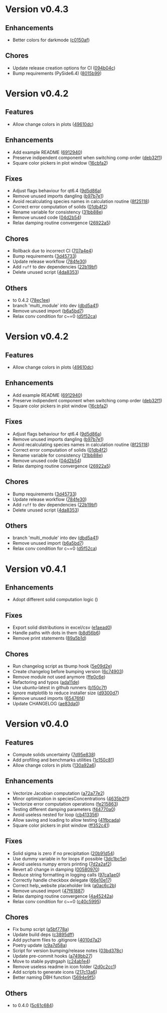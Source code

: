 # Version v0.4.3

## Enhancements
* Better colors for darkmode ([c0150af](https://github.com/Kastakin/PyES/commit/c0150afd7a0189594b6fa6fd23d9e0c622190ff0))

## Chores
* Update release creation options for CI ([094b04c](https://github.com/Kastakin/PyES/commit/094b04c211c44be5ec9eeff4ae38dbd55e18fde1))
* Bump requirements (PySide6.4) ([8015b99](https://github.com/Kastakin/PyES/commit/8015b99612d458c72fc60c8a07e61b00fb64cb8c))


# Version v0.4.2

## Features
* Allow change colors in plots ([49610dc](https://github.com/Kastakin/PyES/commit/49610dc3464a39bad4b0c97ebb1318c6ac11d01f))

## Enhancements
* Add example README ([6912940](https://github.com/Kastakin/PyES/commit/6912940055a643cba06fc8208fa24713390ca0e8))
* Preserve indipendent component when switching comp order ([deb32f1](https://github.com/Kastakin/PyES/commit/deb32f146b11644b327148c61a39c649f5080dae))
* Square color pickers in plot window ([16cbfa2](https://github.com/Kastakin/PyES/commit/16cbfa2363ab5bd5b2dfa777ce41afd99bf9aa85))

## Fixes
* Adjust flags behaviour for qt6.4 ([9d5d86a](https://github.com/Kastakin/PyES/commit/9d5d86afb602da3e96eb446d85524605641ec18b))
* Remove unused imports dangling ([b97b7e1](https://github.com/Kastakin/PyES/commit/b97b7e199dfe5e16074c6c47cd37318cfde2658f))
* Avoid recalculating species names in calculation routine ([8f25118](https://github.com/Kastakin/PyES/commit/8f25118545d54615f3057f938f871a29847a7f66))
* Correct error computation of solids ([01db4f2](https://github.com/Kastakin/PyES/commit/01db4f27402dee21fa5df002aae394575059d80e))
* Rename variable for consistency ([31bb88e](https://github.com/Kastakin/PyES/commit/31bb88eea964654bc4137ffa94652aada2062a38))
* Remove unused code ([04d2b54](https://github.com/Kastakin/PyES/commit/04d2b54310b73dd89908d9d23e290ddfd7ca595b))
* Relax damping routine convergence ([26922a5](https://github.com/Kastakin/PyES/commit/26922a56bc99548a3320a54dd2280c796337afe2))

## Chores
* Rollback due to incorrect CI ([707a4e4](https://github.com/Kastakin/PyES/commit/707a4e4cf59045eaaf0b75d87e626dc95e2afbd7))
* Bump requirements ([3d45733](https://github.com/Kastakin/PyES/commit/3d457336464f3e7bb2d8568976ca536c4de82edc))
* Update release workflow ([784fe30](https://github.com/Kastakin/PyES/commit/784fe30f39dea79a6dc9aaded8188e89668de593))
* Add `ruff` to dev dependencies ([22b19bf](https://github.com/Kastakin/PyES/commit/22b19bffcf68f8bc795dbdc769767ccc62cbff64))
* Delete unused script ([4da8353](https://github.com/Kastakin/PyES/commit/4da83531acfb4faa2ec23b7124313faaa876a39f))

## Others
* to 0.4.2 ([78ec1ee](https://github.com/Kastakin/PyES/commit/78ec1ee6fd5b3109abad3001308f86a4cc44cb4d))
* branch 'multi_module' into dev ([dbd5a41](https://github.com/Kastakin/PyES/commit/dbd5a417ae4ae0b99b91b25bbf5029b29e4d42f7))
* Remove unused import ([b6a5bd7](https://github.com/Kastakin/PyES/commit/b6a5bd7ae913f5af3bdf5b87c6493f38c7874c74))
* Relax conv condition for c~=0 ([d5f52ca](https://github.com/Kastakin/PyES/commit/d5f52caf91d8f9b833181293ebd4b6b950fd7828))


# Version v0.4.2

## Features
* Allow change colors in plots ([49610dc](https://github.com/Kastakin/PyES/commit/49610dc3464a39bad4b0c97ebb1318c6ac11d01f))

## Enhancements
* Add example README ([6912940](https://github.com/Kastakin/PyES/commit/6912940055a643cba06fc8208fa24713390ca0e8))
* Preserve indipendent component when switching comp order ([deb32f1](https://github.com/Kastakin/PyES/commit/deb32f146b11644b327148c61a39c649f5080dae))
* Square color pickers in plot window ([16cbfa2](https://github.com/Kastakin/PyES/commit/16cbfa2363ab5bd5b2dfa777ce41afd99bf9aa85))

## Fixes
* Adjust flags behaviour for qt6.4 ([9d5d86a](https://github.com/Kastakin/PyES/commit/9d5d86afb602da3e96eb446d85524605641ec18b))
* Remove unused imports dangling ([b97b7e1](https://github.com/Kastakin/PyES/commit/b97b7e199dfe5e16074c6c47cd37318cfde2658f))
* Avoid recalculating species names in calculation routine ([8f25118](https://github.com/Kastakin/PyES/commit/8f25118545d54615f3057f938f871a29847a7f66))
* Correct error computation of solids ([01db4f2](https://github.com/Kastakin/PyES/commit/01db4f27402dee21fa5df002aae394575059d80e))
* Rename variable for consistency ([31bb88e](https://github.com/Kastakin/PyES/commit/31bb88eea964654bc4137ffa94652aada2062a38))
* Remove unused code ([04d2b54](https://github.com/Kastakin/PyES/commit/04d2b54310b73dd89908d9d23e290ddfd7ca595b))
* Relax damping routine convergence ([26922a5](https://github.com/Kastakin/PyES/commit/26922a56bc99548a3320a54dd2280c796337afe2))

## Chores
* Bump requirements ([3d45733](https://github.com/Kastakin/PyES/commit/3d457336464f3e7bb2d8568976ca536c4de82edc))
* Update release workflow ([784fe30](https://github.com/Kastakin/PyES/commit/784fe30f39dea79a6dc9aaded8188e89668de593))
* Add `ruff` to dev dependencies ([22b19bf](https://github.com/Kastakin/PyES/commit/22b19bffcf68f8bc795dbdc769767ccc62cbff64))
* Delete unused script ([4da8353](https://github.com/Kastakin/PyES/commit/4da83531acfb4faa2ec23b7124313faaa876a39f))

## Others
* branch 'multi_module' into dev ([dbd5a41](https://github.com/Kastakin/PyES/commit/dbd5a417ae4ae0b99b91b25bbf5029b29e4d42f7))
* Remove unused import ([b6a5bd7](https://github.com/Kastakin/PyES/commit/b6a5bd7ae913f5af3bdf5b87c6493f38c7874c74))
* Relax conv condition for c~=0 ([d5f52ca](https://github.com/Kastakin/PyES/commit/d5f52caf91d8f9b833181293ebd4b6b950fd7828))


# Version v0.4.1

## Enhancements
* Adopt different solid computation logic ([](https://github.com/Kastakin/PyES/commit/))

## Fixes
* Export solid distributions in excel/csv ([e1aead0](https://github.com/Kastakin/PyES/commit/e1aead03c50b4de9546380654e51ce0aa4a22213))
* Handle paths with dots in them ([b8d56b6](https://github.com/Kastakin/PyES/commit/b8d56b646cebc964519fa98c42d541dfabc7c1a3))
* Remove print statements ([89a5b1d](https://github.com/Kastakin/PyES/commit/89a5b1d930512209733b2f6fbde3ce4c60529d89))

## Chores
* Run changelog script as tbump hook ([5e09d2e](https://github.com/Kastakin/PyES/commit/5e09d2e51a0f611b46efa446a7770c8eabd23819))
* Create changelog before bumping version ([6c74903](https://github.com/Kastakin/PyES/commit/6c74903142c547b0480f109891af25b53729f769))
* Remove module not used anymore ([ffe0c6e](https://github.com/Kastakin/PyES/commit/ffe0c6ec1fb76bf6dea320042f3e915675b5608a))
* Refactoring and typos ([ada11de](https://github.com/Kastakin/PyES/commit/ada11de3d5ec5b28cc83648babf2058b5bb5bf46))
* Use ubuntu-latest in github runners ([b150c7f](https://github.com/Kastakin/PyES/commit/b150c7fc3ed2b0583fa0a85cc304e0818c48c487))
* Ignore matplotlib to reduce installer size ([d9300d7](https://github.com/Kastakin/PyES/commit/d9300d7256f5fa88efc198d53af388d1b8a7204e))
* Remove unused imports ([65476f4](https://github.com/Kastakin/PyES/commit/65476f43464d93302825a41b06e7bd6980e4fd08))
* Update CHANGELOG ([ae83da0](https://github.com/Kastakin/PyES/commit/ae83da0a3b0481d577834bdca52f3a5b5fc8857c))


# Version v0.4.0

## Features
* Compute solids uncertainty ([7d95e838](https://github.com/Kastakin/PyES/commit/7d95e838d3984ce47d2851e4ded61c9ffedece17))
* Add profiling and benchmarks utilities ([1c150c81](https://github.com/Kastakin/PyES/commit/1c150c812b88617fa98921b05641e8283adee599))
* Allow change colors in plots ([130a92a6](https://github.com/Kastakin/PyES/commit/130a92a66bca0cb7505212d9d9645c95b4d29ea0))

## Enhancements
* Vectorize Jacobian computation ([a72a77e2](https://github.com/Kastakin/PyES/commit/a72a77e2dacfbbfda7f17e6dd75311d39ea49094))
* Minor optimization in speciesConcentrations ([4635b2f1](https://github.com/Kastakin/PyES/commit/4635b2f101f166fcbef24db79a9b2ce85341639d))
* Vectorize error computation operations ([fe215863](https://github.com/Kastakin/PyES/commit/fe215863eaee23ff1679b128afe385a066016e66))
* Testing different damping parameters ([f44770a0](https://github.com/Kastakin/PyES/commit/f44770a012f3d3dc21aa4d9fd548ac15a27f4583))
* Avoid useless nested for loop ([cb413356](https://github.com/Kastakin/PyES/commit/cb41335614ee4276f33995819d00e8fe56e57c0a))
* Allow saving and loading to allow testing ([41fbcada](https://github.com/Kastakin/PyES/commit/41fbcadac323b44bc34dcdadf2f46fc75892cce9))
* Square color pickers in plot window ([ff352c41](https://github.com/Kastakin/PyES/commit/ff352c413f0deea59d0d1914343d5e34d9740b0c))

## Fixes
* Solid sigma is zero if no precipitation ([20b91d54](https://github.com/Kastakin/PyES/commit/20b91d54d5e0b164e114d47465eaafb00890223e))
* Use dummy variable in for loops if possible ([3dc1bc5e](https://github.com/Kastakin/PyES/commit/3dc1bc5e5ea5ae1b90c2d4492a5f154872db757b))
* Avoid useless numpy errors printing ([7d2a2af2](https://github.com/Kastakin/PyES/commit/7d2a2af2aadb31507360852b640d3377782ba467))
* Revert a0 change in damping ([00580970](https://github.com/Kastakin/PyES/commit/00580970dabf471aebf9b351af8cd948ddc558c7))
* Reduce string formatting in logging calls ([97ca1ae0](https://github.com/Kastakin/PyES/commit/97ca1ae0eb2c2b7d126dbc4d0f7c18d5511afcb3))
* Correctly handle checkbox delegate ([66e10e17](https://github.com/Kastakin/PyES/commit/66e10e171240b43d26b5535026c3c97e652f1b4e))
* Correct help_website placeholder link ([a0ac6c2b](https://github.com/Kastakin/PyES/commit/a0ac6c2be460d74b881ecafffe4a55f7df941358))
* Remove unused import ([47f61887](https://github.com/Kastakin/PyES/commit/47f618874e3141242a87239aeb6a97bb4618015e))
* Relax damping routine convergence ([4a45242a](https://github.com/Kastakin/PyES/commit/4a45242a967fd13968465c51eb9458089e7915d3))
* Relax conv condition for c~=0 ([c40c5995](https://github.com/Kastakin/PyES/commit/c40c5995d4b07681d7b47e93911da12999a13dcc))

## Chores
* Fix bump script ([a5bf778a](https://github.com/Kastakin/PyES/commit/a5bf778a352ab7a9924fcdc86a0a2a0eb8a515b0))
* Update build deps ([c3895dff](https://github.com/Kastakin/PyES/commit/c3895dff52f2440d41113ea829d140fc04e55a3f))
* Add pycharm files to .gitignore ([4010d7a2](https://github.com/Kastakin/PyES/commit/4010d7a239c8b5c4ac9bbc674573e8fbd234fb27))
* Poetry update ([c9a7d58a](https://github.com/Kastakin/PyES/commit/c9a7d58a9d240bd2a8acb5323125f69ff2c246e8))
* Script for version bumping/release notes ([03bd378c](https://github.com/Kastakin/PyES/commit/03bd378c012d67704e963a0445833b2201212ad3))
* Update pre-commit hooks ([a749bb27](https://github.com/Kastakin/PyES/commit/a749bb270014e2ec997d5d5a5d4662ac42b072eb))
* Move to stable pyqtrgaph ([c24ab1e4](https://github.com/Kastakin/PyES/commit/c24ab1e412a1449dfabf94e6140881bd607a8463))
* Remove useless readme in icon folder ([2d0c2cc1](https://github.com/Kastakin/PyES/commit/2d0c2cc1440ca0325ffbee92d42f7022ff47269c))
* Add scripts to generate icons ([217c13a6](https://github.com/Kastakin/PyES/commit/217c13a6027c832c882e70d1318140c2a0656908))
* Better naming DBH function ([5694e9f5](https://github.com/Kastakin/PyES/commit/5694e9f5ad306c4b4a04a0f3a3344c41f82815ab))

## Others
* to 0.4.0 ([5c61c684](https://github.com/Kastakin/PyES/commit/5c61c684bce0bf4348cc0bab84ec999480cd8bc1))


